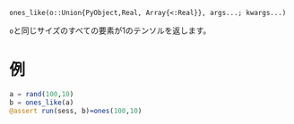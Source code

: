 ```
ones_like(o::Union{PyObject,Real, Array{<:Real}}, args...; kwargs...)
```

`o`と同じサイズのすべての要素が1のテンソルを返します。

# 例

```julia
a = rand(100,10)
b = ones_like(a)
@assert run(sess, b)≈ones(100,10)
```

